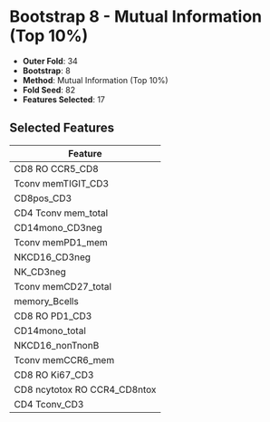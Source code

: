 # Bootstrap 8 - Mutual Information (Top 10%)

- **Outer Fold**: 34
- **Bootstrap**: 8
- **Method**: Mutual Information (Top 10%)
- **Fold Seed**: 82
- **Features Selected**: 17

## Selected Features

| Feature |
|---------|
| CD8 RO CCR5_CD8 |
| Tconv memTIGIT_CD3 |
| CD8pos_CD3 |
| CD4 Tconv mem_total |
| CD14mono_CD3neg |
| Tconv memPD1_mem |
| NKCD16_CD3neg |
| NK_CD3neg |
| Tconv memCD27_total |
| memory_Bcells |
| CD8 RO PD1_CD3 |
| CD14mono_total |
| NKCD16_nonTnonB |
| Tconv memCCR6_mem |
| CD8  RO Ki67_CD3 |
| CD8 ncytotox RO CCR4_CD8ntox |
| CD4 Tconv_CD3 |
